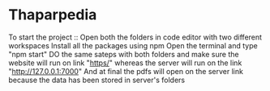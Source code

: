 # Thaparpedia
To start the project :: Open both the folders in  code editor with two different workspaces
Install all the packages using npm
Open the terminal and type "npm start"
DO the same sateps with both folders and make sure the website will run on link "[https/](http://localhost:3000/)"
whereas the server will run on the link "http://127.0.0.1:7000" 
And at final the pdfs will open on the server link because the data has been stored in server's folders
